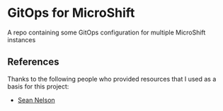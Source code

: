 GitOps for MicroShift
=====================

A repo containing some GitOps configuration for multiple MicroShift instances

## References

Thanks to the following people who provided resources that I used as a basis for this project:

- [Sean Nelson](https://github.com/hyperkineticnerd/gitops)
